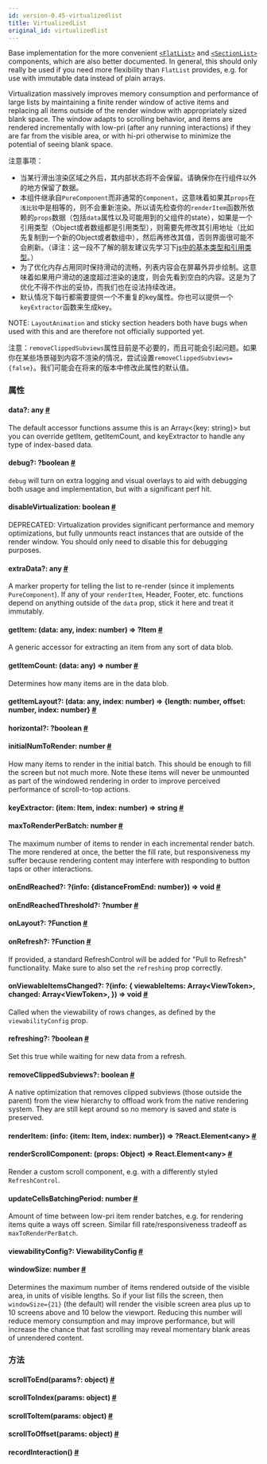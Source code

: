 ```yaml
---
id: version-0.45-virtualizedlist
title: VirtualizedList
original_id: virtualizedlist
---
```


Base implementation for the more convenient [`<FlatList>`](flatlist.html) and [`<SectionList>`](sectionlist.html) components, which are also better documented. In general, this should only really be used if you need more flexibility than `FlatList` provides, e.g. for use with immutable data instead of plain arrays.

Virtualization massively improves memory consumption and performance of large lists by maintaining a finite render window of active items and replacing all items outside of the render window with appropriately sized blank space. The window adapts to scrolling behavior, and items are rendered incrementally with low-pri (after any running interactions) if they are far from the visible area, or with hi-pri otherwise to minimize the potential of seeing blank space.

注意事项：

- 当某行滑出渲染区域之外后，其内部状态将不会保留。请确保你在行组件以外的地方保留了数据。
- 本组件继承自`PureComponent`而非通常的`Component`，这意味着如果其`props`在`浅比较`中是相等的，则不会重新渲染。所以请先检查你的`renderItem`函数所依赖的`props`数据（包括`data`属性以及可能用到的父组件的state），如果是一个引用类型（Object或者数组都是引用类型），则需要先修改其引用地址（比如先复制到一个新的Object或者数组中），然后再修改其值，否则界面很可能不会刷新。（译注：这一段不了解的朋友建议先学习下[js中的基本类型和引用类型](https://segmentfault.com/a/1190000002789651)。）
- 为了优化内存占用同时保持滑动的流畅，列表内容会在屏幕外异步绘制。这意味着如果用户滑动的速度超过渲染的速度，则会先看到空白的内容。这是为了优化不得不作出的妥协，而我们也在设法持续改进。
- 默认情况下每行都需要提供一个不重复的key属性。你也可以提供一个`keyExtractor`函数来生成key。


NOTE: `LayoutAnimation` and sticky section headers both have bugs when used with this and are therefore not officially supported yet.

注意：`removeClippedSubviews`属性目前是不必要的，而且可能会引起问题。如果你在某些场景碰到内容不渲染的情况，尝试设置`removeClippedSubviews={false}`。我们可能会在将来的版本中修改此属性的默认值。

### 属性

<div class="props">
    <div class="prop"><h4 class="propTitle"><a class="anchor" name="data"></a>data?: <span class="propType">any</span>
        <a class="hash-link" href="#data">#</a></h4>
        <div><p>The default accessor functions assume this is an Array&lt;{key: string}&gt; but you can override
            getItem, getItemCount, and keyExtractor to handle any type of index-based data.</p></div>
    </div>
    <div class="prop"><h4 class="propTitle"><a class="anchor" name="debug"></a>debug?: <span class="propType"><span>?boolean</span></span>
        <a class="hash-link" href="#debug">#</a></h4>
        <div><p><code>debug</code> will turn on extra logging and visual overlays to aid with debugging both usage and
            implementation, but with a significant perf hit.</p></div>
    </div>
    <div class="prop"><h4 class="propTitle"><a class="anchor" name="disablevirtualization"></a>disableVirtualization:
        <span class="propType">boolean</span> <a class="hash-link"
                                                 href="#disablevirtualization">#</a></h4>
        <div><p>DEPRECATED: Virtualization provides significant performance and memory optimizations, but fully
            unmounts react instances that are outside of the render window. You should only need to disable
            this for debugging purposes.</p></div>
    </div>
    <div class="prop"><h4 class="propTitle"><a class="anchor" name="extradata"></a>extraData?: <span class="propType">any</span>
        <a class="hash-link" href="#extradata">#</a></h4>
        <div><p>A marker property for telling the list to re-render (since it implements <code>PureComponent</code>). If
            any of your <code>renderItem</code>, Header, Footer, etc. functions depend on anything outside of the
            <code>data</code> prop, stick it here and treat it immutably.</p></div>
    </div>
    <div class="prop"><h4 class="propTitle"><a class="anchor" name="getitem"></a>getItem: <span class="propType">(data: any, index: number) =&gt; ?Item</span>
        <a class="hash-link" href="#getitem">#</a></h4>
        <div><p>A generic accessor for extracting an item from any sort of data blob.</p></div>
    </div>
    <div class="prop"><h4 class="propTitle"><a class="anchor" name="getitemcount"></a>getItemCount: <span
            class="propType">(data: any) =&gt; number</span> <a class="hash-link"
                                                                href="#getitemcount">#</a></h4>
        <div><p>Determines how many items are in the data blob.</p></div>
    </div>
    <div class="prop"><h4 class="propTitle"><a class="anchor" name="getitemlayout"></a>getItemLayout?: <span
            class="propType">(data: any, index: number) =&gt;
  {length: number, offset: number, index: number}</span> <a class="hash-link"
                                                            href="#getitemlayout">#</a></h4>
    </div>
    <div class="prop"><h4 class="propTitle"><a class="anchor" name="horizontal"></a>horizontal?: <span class="propType"><span>?boolean</span></span>
        <a class="hash-link" href="#horizontal">#</a></h4></div>
    <div class="prop"><h4 class="propTitle"><a class="anchor" name="initialnumtorender"></a>initialNumToRender: <span
            class="propType">number</span> <a class="hash-link"
                                              href="#initialnumtorender">#</a></h4>
        <div><p>How many items to render in the initial batch. This should be enough to fill the screen but not
            much more. Note these items will never be unmounted as part of the windowed rendering in order
            to improve perceived performance of scroll-to-top actions.</p></div>
    </div>
    <div class="prop"><h4 class="propTitle"><a class="anchor" name="keyextractor"></a>keyExtractor: <span
            class="propType">(item: Item, index: number) =&gt; string</span> <a class="hash-link"
                                                                                href="#keyextractor">#</a>
    </h4></div>
    <div class="prop"><h4 class="propTitle"><a class="anchor" name="maxtorenderperbatch"></a>maxToRenderPerBatch: <span
            class="propType">number</span> <a class="hash-link"
                                              href="#maxtorenderperbatch">#</a></h4>
        <div><p>The maximum number of items to render in each incremental render batch. The more rendered at
            once, the better the fill rate, but responsiveness my suffer because rendering content may
            interfere with responding to button taps or other interactions.</p></div>
    </div>
    <div class="prop"><h4 class="propTitle"><a class="anchor" name="onendreached"></a>onEndReached?: <span
            class="propType"><span>?(info: {distanceFromEnd: number}) =&gt; void</span></span> <a class="hash-link"
                                                                                                  href="#onendreached">#</a>
    </h4></div>
    <div class="prop"><h4 class="propTitle"><a class="anchor" name="onendreachedthreshold"></a>onEndReachedThreshold?:
        <span class="propType"><span>?number</span></span> <a class="hash-link"
                                                              href="#onendreachedthreshold">#</a>
    </h4></div>
    <div class="prop"><h4 class="propTitle"><a class="anchor" name="onlayout"></a>onLayout?: <span
            class="propType"><span>?Function</span></span> <a class="hash-link"
                                                              href="#onlayout">#</a></h4></div>
    <div class="prop"><h4 class="propTitle"><a class="anchor" name="onrefresh"></a>onRefresh?: <span
            class="propType"><span>?Function</span></span> <a class="hash-link"
                                                              href="#onrefresh">#</a></h4>
        <div><p>If provided, a standard RefreshControl will be added for "Pull to Refresh" functionality. Make
            sure to also set the <code>refreshing</code> prop correctly.</p></div>
    </div>
    <div class="prop"><h4 class="propTitle"><a class="anchor" name="onviewableitemschanged"></a>onViewableItemsChanged?:
        <span class="propType"><span>?(info: {
  viewableItems: Array&lt;ViewToken&gt;,
  changed: Array&lt;ViewToken&gt;,
}) =&gt; void</span></span> <a class="hash-link" href="#onviewableitemschanged">#</a></h4>
        <div><p>Called when the viewability of rows changes, as defined by the
            <code>viewabilityConfig</code> prop.</p></div>
    </div>
    <div class="prop"><h4 class="propTitle"><a class="anchor" name="refreshing"></a>refreshing?: <span class="propType"><span>?boolean</span></span>
        <a class="hash-link" href="#refreshing">#</a></h4>
        <div><p>Set this true while waiting for new data from a refresh.</p></div>
    </div>
    <div class="prop"><h4 class="propTitle"><a class="anchor" name="removeclippedsubviews"></a>removeClippedSubviews?:
        <span class="propType">boolean</span> <a class="hash-link"
                                                 href="#removeclippedsubviews">#</a></h4>
        <div><p>A native optimization that removes clipped subviews (those outside the parent) from the view
            hierarchy to offload work from the native rendering system. They are still kept around so no
            memory is saved and state is preserved.</p></div>
    </div>
    <div class="prop"><h4 class="propTitle"><a class="anchor" name="renderitem"></a>renderItem: <span class="propType">(info: {item: Item, index: number}) =&gt; ?React.Element&lt;any&gt;</span>
        <a class="hash-link" href="#renderitem">#</a></h4></div>
    <div class="prop"><h4 class="propTitle"><a class="anchor" name="renderscrollcomponent"></a>renderScrollComponent:
        <span class="propType">(props: Object) =&gt; React.Element&lt;any&gt;</span> <a class="hash-link"
                                                                                        href="#renderscrollcomponent">#</a>
    </h4>
        <div><p>Render a custom scroll component, e.g. with a differently styled <code>RefreshControl</code>.</p></div>
    </div>
    <div class="prop"><h4 class="propTitle"><a class="anchor" name="updatecellsbatchingperiod"></a>updateCellsBatchingPeriod:
        <span class="propType">number</span> <a class="hash-link"
                                                href="#updatecellsbatchingperiod">#</a></h4>
        <div><p>Amount of time between low-pri item render batches, e.g. for rendering items quite a ways off
            screen. Similar fill rate/responsiveness tradeoff as <code>maxToRenderPerBatch</code>.</p></div>
    </div>
    <div class="prop"><h4 class="propTitle"><a class="anchor" name="viewabilityconfig"></a>viewabilityConfig?: <span
            class="propType">ViewabilityConfig</span> <a class="hash-link"
                                                         href="#viewabilityconfig">#</a></h4>
    </div>
    <div class="prop"><h4 class="propTitle"><a class="anchor" name="windowsize"></a>windowSize: <span class="propType">number</span>
        <a class="hash-link" href="#windowsize">#</a></h4>
        <div><p>Determines the maximum number of items rendered outside of the visible area, in units of
            visible lengths. So if your list fills the screen, then <code>windowSize={21}</code> (the default) will
            render the visible screen area plus up to 10 screens above and 10 below the viewport. Reducing
            this number will reduce memory consumption and may improve performance, but will increase the
            chance that fast scrolling may reveal momentary blank areas of unrendered content.</p></div>
    </div>
</div>

### 方法

<div class="props">
    <div class="prop"><h4 class="methodTitle"><a class="anchor" name="scrolltoend"></a>scrollToEnd<span
            class="methodType">(params?: object)</span> <a class="hash-link"
                                                           href=".html#scrolltoend">#</a></h4></div>
    <div class="prop"><h4 class="methodTitle"><a class="anchor" name="scrolltoindex"></a>scrollToIndex<span
            class="methodType">(params: object)</span> <a class="hash-link"
                                                          href=".html#scrolltoindex">#</a></h4>
    </div>
    <div class="prop"><h4 class="methodTitle"><a class="anchor" name="scrolltoitem"></a>scrollToItem<span
            class="methodType">(params: object)</span> <a class="hash-link"
                                                          href=".html#scrolltoitem">#</a></h4></div>
    <div class="prop"><h4 class="methodTitle"><a class="anchor" name="scrolltooffset"></a>scrollToOffset<span
            class="methodType">(params: object)</span> <a class="hash-link"
                                                          href=".html#scrolltooffset">#</a></h4>
    </div>
    <div class="prop"><h4 class="methodTitle"><a class="anchor" name="recordinteraction"></a>recordInteraction<span
            class="methodType">()</span> <a class="hash-link" href=".html#recordinteraction">#</a>
    </h4></div>
</div>
